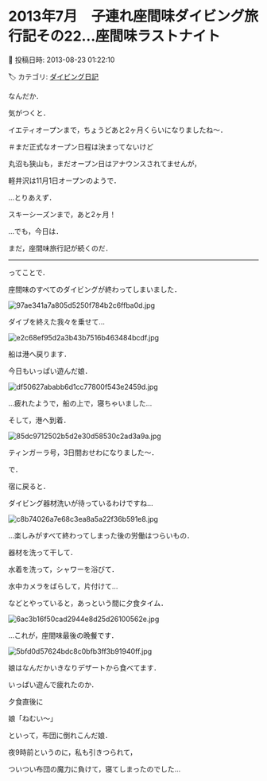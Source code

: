 # 2013年7月　子連れ座間味ダイビング旅行記その22…座間味ラストナイト

📅 投稿日時: 2013-08-23 01:22:10

🏷️ カテゴリ: [ダイビング日記](ce3a7a8d424d112fce83ee85c81a0e344.md)

なんだか．


気がつくと．


イエティオープンまで，ちょうどあと2ヶ月くらいになりましたね～．


＃まだ正式なオープン日程は決まってないけど


丸沼も狭山も，まだオープン日はアナウンスされてませんが，


軽井沢は11月1日オープンのようで．


…とりあえず．


スキーシーズンまで，あと2ヶ月！





…でも，今日は．


まだ，座間味旅行記が続くのだ．


------





ってことで．


座間味のすべてのダイビングが終わってしまいました．




![97ae341a7a805d5250f784b2c6ffba0d.jpg](images/97ae341a7a805d5250f784b2c6ffba0d.jpg)







ダイブを終えた我々を乗せて…




![e2c68ef95d2a3b43b7516b463484bcdf.jpg](images/e2c68ef95d2a3b43b7516b463484bcdf.jpg)




船は港へ戻ります．





今日もいっぱい遊んだ娘．




![df50627ababb6d1cc77800f543e2459d.jpg](images/df50627ababb6d1cc77800f543e2459d.jpg)




…疲れたようで，船の上で，寝ちゃいました…





そして，港へ到着．




![85dc9712502b5d2e30d58530c2ad3a9a.jpg](images/85dc9712502b5d2e30d58530c2ad3a9a.jpg)




ティンガーラ号，3日間おせわになりました～．





で．


宿に戻ると．


ダイビング器材洗いが待っているわけですね…




![c8b74026a7e68c3ea8a5a22f36b591e8.jpg](images/c8b74026a7e68c3ea8a5a22f36b591e8.jpg)




…楽しみがすべて終わってしまった後の労働はつらいもの．





器材を洗って干して．


水着を洗って，シャワーを浴びて．


水中カメラをばらして，片付けて…


などとやっていると，あっという間に夕食タイム．




![6ac3b16f50cad2944e8d25d26100562e.jpg](images/6ac3b16f50cad2944e8d25d26100562e.jpg)




…これが，座間味最後の晩餐です．




![5bfd0d57624bdc8c0bfb3ff3b91940ff.jpg](images/5bfd0d57624bdc8c0bfb3ff3b91940ff.jpg)




娘はなんだかいきなりデザートから食べてます．





いっぱい遊んで疲れたのか．


夕食直後に


娘「ねむい～」


といって，布団に倒れこんだ娘．





夜9時前というのに，私も引きつられて，


ついつい布団の魔力に負けて，寝てしまったのでした…
